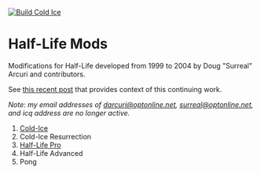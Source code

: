 [![Build Cold Ice](https://github.com/solidi/hl-mods/actions/workflows/package.yml/badge.svg)](https://github.com/solidi/hl-mods/actions/workflows/package.yml)

# Half-Life Mods

Modifications for Half-Life developed from 1999 to 2004 by Doug "Surreal" Arcuri and contributors.

See [this recent post](https://medium.com/super-jump/building-a-popular-half-life-mod-during-the-rise-of-counter-strike-fec6a5b9fd8f?source=friends_link&sk=6d1427b3f1d832df06bd5b07aaa456bb) that provides context of this continuing work.

*Note: my email addresses of darcuri@optonline.net, surreal@optonline.net, and icq address are no longer active.*

1. [Cold-Ice](https://www.moddb.com/mods/cold-ice)
1. Cold-Ice Resurrection
1. [Half-Life Pro](https://web.archive.org/web/20011006015111/http://www.planethalflife.com/features/motw/hlpro.shtm)
1. Half-Life Advanced
1. Pong
